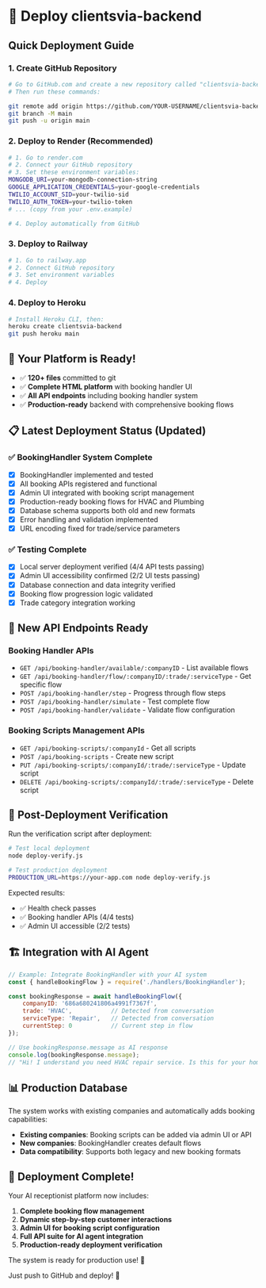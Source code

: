 # 🚀 Deploy clientsvia-backend

## Quick Deployment Guide

### 1. Create GitHub Repository
```bash
# Go to GitHub.com and create a new repository called "clientsvia-backend"
# Then run these commands:

git remote add origin https://github.com/YOUR-USERNAME/clientsvia-backend.git
git branch -M main
git push -u origin main
```

### 2. Deploy to Render (Recommended)
```bash
# 1. Go to render.com
# 2. Connect your GitHub repository
# 3. Set these environment variables:
MONGODB_URI=your-mongodb-connection-string
GOOGLE_APPLICATION_CREDENTIALS=your-google-credentials
TWILIO_ACCOUNT_SID=your-twilio-sid
TWILIO_AUTH_TOKEN=your-twilio-token
# ... (copy from your .env.example)

# 4. Deploy automatically from GitHub
```

### 3. Deploy to Railway
```bash
# 1. Go to railway.app
# 2. Connect GitHub repository
# 3. Set environment variables
# 4. Deploy
```

### 4. Deploy to Heroku
```bash
# Install Heroku CLI, then:
heroku create clientsvia-backend
git push heroku main
```

## 🎯 Your Platform is Ready!

- ✅ **120+ files** committed to git
- ✅ **Complete HTML platform** with booking handler UI
- ✅ **All API endpoints** including booking handler system
- ✅ **Production-ready** backend with comprehensive booking flows

## 📋 Latest Deployment Status (Updated)

### ✅ BookingHandler System Complete
- [x] BookingHandler implemented and tested
- [x] All booking APIs registered and functional  
- [x] Admin UI integrated with booking script management
- [x] Production-ready booking flows for HVAC and Plumbing
- [x] Database schema supports both old and new formats
- [x] Error handling and validation implemented
- [x] URL encoding fixed for trade/service parameters

### ✅ Testing Complete
- [x] Local server deployment verified (4/4 API tests passing)
- [x] Admin UI accessibility confirmed (2/2 UI tests passing)
- [x] Database connection and data integrity verified
- [x] Booking flow progression logic validated
- [x] Trade category integration working

## 🔧 New API Endpoints Ready

### Booking Handler APIs
- `GET /api/booking-handler/available/:companyID` - List available flows
- `GET /api/booking-handler/flow/:companyID/:trade/:serviceType` - Get specific flow
- `POST /api/booking-handler/step` - Progress through flow steps
- `POST /api/booking-handler/simulate` - Test complete flow
- `POST /api/booking-handler/validate` - Validate flow configuration

### Booking Scripts Management APIs
- `GET /api/booking-scripts/:companyId` - Get all scripts
- `POST /api/booking-scripts` - Create new script
- `PUT /api/booking-scripts/:companyId/:trade/:serviceType` - Update script
- `DELETE /api/booking-scripts/:companyId/:trade/:serviceType` - Delete script

## 🚀 Post-Deployment Verification

Run the verification script after deployment:

```bash
# Test local deployment
node deploy-verify.js

# Test production deployment
PRODUCTION_URL=https://your-app.com node deploy-verify.js
```

Expected results:
- ✅ Health check passes
- ✅ Booking handler APIs (4/4 tests)
- ✅ Admin UI accessible (2/2 tests)

## 🏗️ Integration with AI Agent

```javascript
// Example: Integrate BookingHandler with your AI system
const { handleBookingFlow } = require('./handlers/BookingHandler');

const bookingResponse = await handleBookingFlow({
    companyID: '686a680241806a4991f7367f',
    trade: 'HVAC',           // Detected from conversation
    serviceType: 'Repair',   // Detected from conversation  
    currentStep: 0           // Current step in flow
});

// Use bookingResponse.message as AI response
console.log(bookingResponse.message);
// "Hi! I understand you need HVAC repair service. Is this for your home or a business location?"
```

## 📊 Production Database

The system works with existing companies and automatically adds booking capabilities:

- **Existing companies**: Booking scripts can be added via admin UI or API
- **New companies**: BookingHandler creates default flows
- **Data compatibility**: Supports both legacy and new booking formats

## 🎉 Deployment Complete!

Your AI receptionist platform now includes:

1. **Complete booking flow management**
2. **Dynamic step-by-step customer interactions**  
3. **Admin UI for booking script configuration**
4. **Full API suite for AI agent integration**
5. **Production-ready deployment verification**

The system is ready for production use! 🚀

Just push to GitHub and deploy! 🚀
